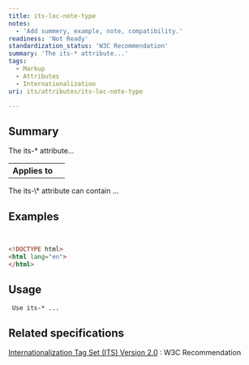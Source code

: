 ```yaml
---
title: its-loc-note-type
notes:
  - 'Add summery, example, note, compatibility.'
readiness: 'Not Ready'
standardization_status: 'W3C Recommendation'
summary: 'The its-* attribute...'
tags:
  - Markup
  - Attributes
  - Internationalization
uri: its/attributes/its-loc-note-type

---
```

## Summary

The its-\* attribute...

<table class="wikitable">
<tr>
<th>
Applies to

</th>
<td>
<http://docs.webplatform.org/wiki/dom/HTMLElement>

</td>
</tr>
</table>
The its-\* attribute can contain ...

## Examples

``` html


<!DOCTYPE html>
<html lang="en">
</html>
```

</pre>

## Usage

     Use its-* ...

## Related specifications

[Internationalization Tag Set (ITS) Version 2.0](http://www.w3.org/TR/its20/)
:   W3C Recommendation

